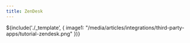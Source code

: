 ```yaml
---
title: ZenDesk
---
```

${include('./_template’, { 
  image1: "/media/articles/integrations/third-party-apps/tutorial-zendesk.png"
})}

